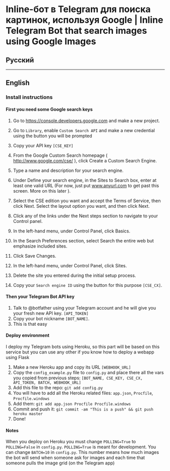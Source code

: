 # Inline-бот в Telegram для поиска картинок, используя Google | Inline Telegram Bot that search images using Google Images

## Русский
---
## English
### Install instructions
#### First you need some Google search keys

1. Go to https://console.developers.google.com and make a new project.
2. Go to `Library`, enable `Custom Search API` and make a new credential using the button you will be prompted
3. Copy your API key `[CSE_KEY]`


1. From the Google Custom Search homepage ( http://www.google.com/cse/ ), click Create a Custom Search Engine.
2. Type a name and description for your search engine.
3. Under Define your search engine, in the Sites to Search box, enter at least one valid URL (For now, just put www.anyurl.com to get past this screen. More on this later ).
4. Select the CSE edition you want and accept the Terms of Service, then click Next. Select the layout option you want, and then click Next.
5. Click any of the links under the Next steps section to navigate to your Control panel.
6. In the left-hand menu, under Control Panel, click Basics.
7. In the Search Preferences section, select Search the entire web but emphasize included sites.
8. Click Save Changes.
9. In the left-hand menu, under Control Panel, click Sites.
10. Delete the site you entered during the initial setup process.
11. Copy your `Search engine ID` using the button for this purpose `[CSE_CX]`.

#### Then your Telegram Bot API key
1. Talk to @botfather using your Telegram account and he will give you your fresh new API key. `[API_TOKEN]`
2. Copy your bot nickname `[BOT_NAME]`.
3. This is that easy

#### Deploy environment
I deploy my Telegram bots using Heroku, so this part will be based on this service but you can use any other if you know how to deploy a webapp using Flask

1. Make a new Heroku app and copy its URL `[WEBHOOK_URL]`
2. Copy the `config_example.py` file to `config.py` and place there all the vars you copied from previous steps: `[BOT_NAME, CSE_KEY, CSE_CX, API_TOKEN, BATCH, WEBHOOK_URL]`
3. Add this file to the repo: `git add config.py`
4. You will have to add all the Heroku related files: `app.json`, `Procfile`, `Procfile.windows`
5. Add them: `git add app.json Procfile Procfile.windows`
5. Commit and push it: `git commit -am "This is a push" && git push heroku master`
6. Done!

#### Notes
When you deploy on Heroku you must change `POLLING=True` to `POLLING=False` in `config.py`. `POLLING=True` is meant for development.
You can change `BATCH=10` in `config.py`. This number means how much images the bot will send when someone ask for images and each time that someone pulls the image grid (on the Telegram app)
